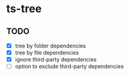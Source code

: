 # ts-tree

## TODO 

- [x] tree by folder dependencies
- [x] tree by file dependencies
- [x] ignore third-party dependencies
- [ ] option to exclude third-party dependencies

